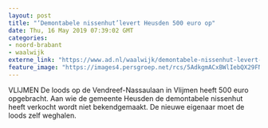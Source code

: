 ```yaml
---
layout: post
title: "‘Demontabele nissenhut’levert Heusden 500 euro op"
date: Thu, 16 May 2019 07:39:02 GMT
categories: 
- noord-brabant 
- waalwijk 
externe_link: "https://www.ad.nl/waalwijk/demontabele-nissenhut-levert-heusden-500-euro-op~add42dc1/"
feature_image: "https://images4.persgroep.net/rcs/5AdkgmACxBWlIebQX29FNQzN6JM/diocontent/145090155/_fitwidth/400/?appId=21791a8992982cd8da851550a453bd7f&quality=0.7"
---
```


VLIJMEN De loods op de Vendreef-Nassaulaan in Vlijmen heeft 500 euro opgebracht. Aan wie de gemeente Heusden de demontabele nissenhut heeft verkocht wordt niet bekendgemaakt. De nieuwe eigenaar moet de loods zelf weghalen.
